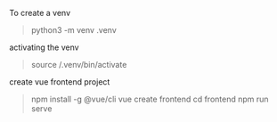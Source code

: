 To create a venv
> python3 -m venv .venv

activating the venv
> source /.venv/bin/activate

create vue frontend project
> npm install -g @vue/cli
> vue create frontend
> cd frontend
> npm run serve
